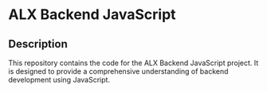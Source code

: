 # ALX Backend JavaScript

## Description
This repository contains the code for the ALX Backend JavaScript project. It is designed to provide a comprehensive understanding of backend development using JavaScript.